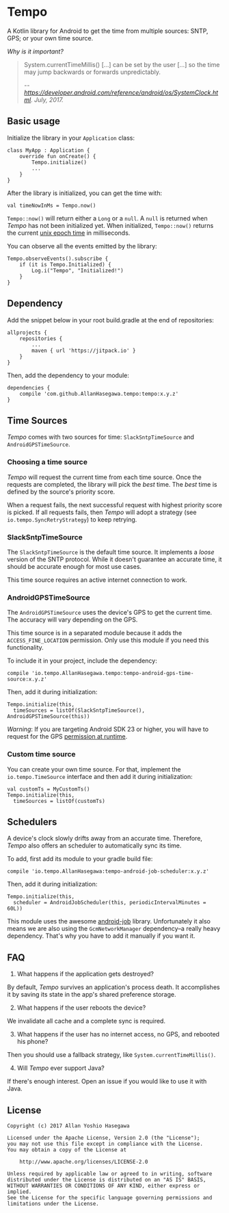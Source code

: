 # Tempo

A Kotlin library for Android to get the time from multiple sources: SNTP, GPS; or your own time source.

*Why is it important?*

> System.currentTimeMillis() [...] can be set by the user [...] so the time may jump backwards or forwards unpredictably.
>
> -- <cite>https://developer.android.com/reference/android/os/SystemClock.html. July, 2017.</cite>

## Basic usage

Initialize the library in your `Application` class:

    class MyApp : Application {
        override fun onCreate() {
            Tempo.initialize()
            ...
        }
    }
    
After the library is initialized, you can get the time with:

    val timeNowInMs = Tempo.now()
    
`Tempo::now()` will return either a `Long` or a `null`. A `null` is returned when *Tempo* has not been
initialized yet. When initialized, `Tempo::now()` returns the current
[unix epoch time](https://www.epochconverter.com/) in milliseconds.

You can observe all the events emitted by the library:

    Tempo.observeEvents().subscribe {
        if (it is Tempo.Initialized) {
            Log.i("Tempo", "Initialized!")
        }
    }
    
## Dependency

Add the snippet below in your root build.gradle at the end of repositories:

    allprojects {
        repositories {
            ...
            maven { url 'https://jitpack.io' }
	    }
	}

Then, add the dependency to your module:
	
    dependencies {
        compile 'com.github.AllanHasegawa.tempo:tempo:x.y.z'
    }

## Time Sources

*Tempo* comes with two sources for time: `SlackSntpTimeSource` and `AndroidGPSTimeSource`.

### Choosing a time source

*Tempo* will request the current time from each time source. Once the requests are completed,
the library will pick the *best* time. The *best* time is defined by the source's priority score.

When a request fails, the next successful request with highest priority score is picked.
If all requests fails, then *Tempo* will adopt a strategy (see `io.tempo.SyncRetryStrategy`) to
keep retrying.

### SlackSntpTimeSource

The `SlackSntpTimeSource` is the default time source. It implements a *loose* version of the
SNTP protocol. While it doesn't guarantee an accurate time, it should be accurate enough for most use cases.

This time source requires an active internet connection to work.


### AndroidGPSTimeSource

The `AndroidGPSTimeSource` uses the device's GPS to get the current time. The accuracy will
vary depending on the GPS.

This time source is in a separated module because it adds the `ACCESS_FINE_LOCATION` permission.
Only use this module if you need this functionality.

To include it in your project, include the dependency:

    compile 'io.tempo.AllanHasegawa.tempo:tempo-android-gps-time-source:x.y.z'
    
Then, add it during initialization:

    Tempo.initialize(this,
      timeSources = listOf(SlackSntpTimeSource(), AndroidGPSTimeSource(this))
      
*Warning*: If you are targeting Android SDK 23 or higher, you will have to request for the GPS
[permission at runtime](https://developer.android.com/training/permissions/requesting.html).

### Custom time source

You can create your own time source. For that, implement the `io.tempo.TimeSource`
interface and then add it during initialization:

    val customTs = MyCustomTs()
    Tempo.initialize(this,
      timeSources = listOf(customTs)
      
      
## Schedulers

A device's clock slowly drifts away from an accurate time. Therefore, *Tempo* also offers an
scheduler to automatically sync its time.

To add, first add its module to your gradle build file:

    compile 'io.tempo.AllanHasegawa:tempo-android-job-scheduler:x.y.z'
    
Then, add it during initialization:

    Tempo.initialize(this,
      scheduler = AndroidJobScheduler(this, periodicIntervalMinutes = 60L))

This module uses the awesome [android-job](https://github.com/evernote/android-job) library.
Unfortunately it also means we are also using the `GcmNetworkManager` dependency–a really heavy
dependency. That's why you have to add it manually if you want it.

## FAQ

1. What happens if the application gets destroyed?

By default, *Tempo* survives an application's process death.
It accomplishes it by saving its state in the app's shared preference storage.

2. What happens if the user reboots the device?

We invalidate all cache and a complete sync is required.

3. What happens if the user has no internet access, no GPS, and rebooted his phone?

Then you should use a fallback strategy, like `System.currentTimeMillis()`.

4. Will *Tempo* ever support Java?

If there's enough interest. Open an issue if you would like to use it with Java.

## License

    Copyright (c) 2017 Allan Yoshio Hasegawa
    
    Licensed under the Apache License, Version 2.0 (the "License");
    you may not use this file except in compliance with the License.
    You may obtain a copy of the License at
     
        http://www.apache.org/licenses/LICENSE-2.0
     
    Unless required by applicable law or agreed to in writing, software
    distributed under the License is distributed on an "AS IS" BASIS,
    WITHOUT WARRANTIES OR CONDITIONS OF ANY KIND, either express or implied.
    See the License for the specific language governing permissions and
    limitations under the License.